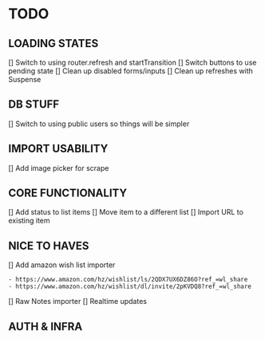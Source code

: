 # TODO

## LOADING STATES

[] Switch to using router.refresh and startTransition
[] Switch buttons to use pending state
[] Clean up disabled forms/inputs
[] Clean up refreshes with Suspense

## DB STUFF

[] Switch to using public users so things will be simpler

## IMPORT USABILITY

[] Add image picker for scrape

## CORE FUNCTIONALITY

[] Add status to list items
[] Move item to a different list
[] Import URL to existing item

## NICE TO HAVES

[] Add amazon wish list importer

    - https://www.amazon.com/hz/wishlist/ls/2QDX7UX6DZ86O?ref_=wl_share
    - https://www.amazon.com/hz/wishlist/dl/invite/2pKVDQ8?ref_=wl_share

[] Raw Notes importer
[] Realtime updates

## AUTH & INFRA
